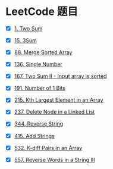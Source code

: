 # LeetCode 题目

- [x] [1. Two Sum](https://leetcode.com/problems/two-sum/description/)
- [x] [15. 3Sum](https://leetcode.com/problems/3sum/description/)
- [x] [88. Merge Sorted Array](https://leetcode.com/problems/merge-sorted-array/description/)
- [x] [136. Single Number](https://leetcode.com/problems/single-number/description/)
- [x] [167. Two Sum II - Input array is sorted](https://leetcode.com/problems/two-sum-ii-input-array-is-sorted/description/)
- [x] [191. Number of 1 Bits](https://leetcode.com/problems/number-of-1-bits/description/)
- [x] [215. Kth Largest Element in an Array](https://leetcode.com/problems/kth-largest-element-in-an-array/description/)
- [x] [237. Delete Node in a Linked List](https://leetcode.com/problems/delete-node-in-a-linked-list/description/)
- [x] [344. Reverse String](https://leetcode.com/problems/reverse-string/description/)
- [x] [415. Add Strings](https://leetcode.com/problems/add-strings/description/)
- [x] [532. K-diff Pairs in an Array](https://leetcode.com/problems/k-diff-pairs-in-an-array/description/)
- [x] [557. Reverse Words in a String III](https://leetcode.com/problems/reverse-words-in-a-string-iii/description/)

